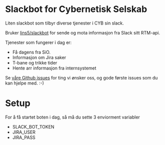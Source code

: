 # Slackbot for Cybernetisk Selskab

Liten slackbot som tilbyr diverse tjenester i CYB sin slack.

Bruker [lins5/slackbot](https://github.com/lins05/slackbot) for sende og mota informasjon fra Slack sitt RTM-api.

Tjenester som fungerer i dag er:
* Få dagens fra SiO.
* Informasjon om Jira saker
* T-bane og trikke tider
* Hente arr informasjon fra internsystemet

Se [våre Github issues](https://github.com/cybernetisk/slackbot/issues) for ting vi ønsker oss, og gode første issues som du kan hjelpe med. :-)

# Setup
For å få startet boten i dag, så må du sette 3 enviorment variabler
* SLACK_BOT_TOKEN
* JIRA_USER
* JIRA_PASS
